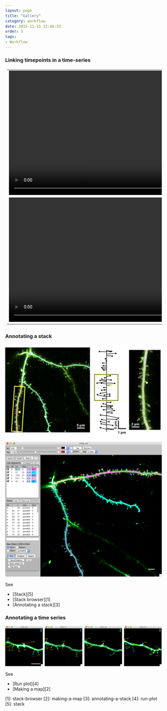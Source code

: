 ```yaml
---
layout: page
title: "Gallery"
category: workflow
date: 2015-11-15 22:46:33
order: 5
tags:
- Workflow
---
```


<style>
#videotable {
    /*float: right;*/
    border: 0px solid #ddd;
    padding: 5px;
    /* font-family: "Trebuchet MS", Arial, Helvetica, sans-serif; */
    /* border-collapse: collapse; */
    /* width: 100%; */
}

#videotable td, #videotable th {
    border: 0px solid #ddd;
    text-align: center;
    valign: middle
    padding: 5px;
    /* padding: 8px; */
}

#videotable tr:nth-child(even){
	/* background-color: #f2f2f2; */
}

/* #videotable tr:hover {background-color: #ddd;} */

#videotable th {
    /* padding-top: 12px; */
    /* padding-bottom: 12px; */
    text-align: center;
    background-color: #4CAF50;
    color: white;
}
</style>

### Linking timepoints in a time-series

<table id="videotable">
<tr>
	<td>
	<video src="images/mm3/home/linked1_420.mov" width="800" controls>
	   Your browser does not support the HTML5 video element
	</video>
	</td>
</tr>
<tr>
	<td>
	<video src="images/mm3/home/linked2_420.mov" width="800" controls>
	   Your browser does not support the HTML5 video element
	</video>
	</td>
</tr>
</table>

### Annotating a stack

<IMG class="img-float-left" SRC="images/mm3/gallery/figure-1.png" WIDTH="500">
<div class="print-page-break"></div>

<IMG class="img-float-left" SRC="images/mm3/gallery/gallery-single-timepoint.png" WIDTH="700">
<div class="print-page-break"></div>

See
 - [Stack][5]
 - [Stack browser][1]
 - [Annotating a stack][3]
 
### Annotating a time series

<IMG class="img-float-left" SRC="images/mm3/gallery/spine-run.png" WIDTH="700">
<div class="print-page-break"></div>

See
 - [Run plot][4]
 - [Making a map][2]
 
<!-- <IMG class="img-float-left" SRC="images/mm3/gallery/stack-example-3.png" WIDTH="550"> -->

<div class="print-page-break"></div>
[1]: stack-browser
[2]: making-a-map
[3]: annotating-a-stack
[4]: run-plot
[5]: stack


